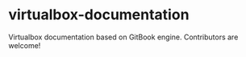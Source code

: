 # virtualbox-documentation
Virtualbox documentation based on GitBook engine. Contributors are welcome!
